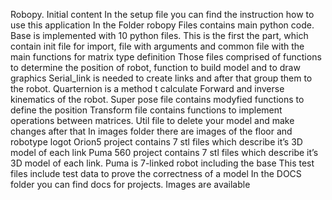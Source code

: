 Robopy. Initial content
In the setup file you can find the instruction how to use this application
In the Folder robopy Files contains main python code.
Base is implemented with 10 python files. This is the first the part, which contain init file for import, file with arguments and common file with the main functions for matrix type definition
Those files comprised of functions to determine the position of robot, function to build model and to draw graphics
Serial_link is needed to create links and after that group them to the robot. Quarternion is a method t calculate Forward and inverse kinematics of the robot. Super pose file contains modyfied functions to define the position
Transform file contains functions to implement operations between matrices. Util file to delete your model and make changes after that
In images folder there are images of the floor and robotype logot
Orion5 project contains 7 stl files which describe it’s 3D model of each link
Puma 560 project contains 7 stl files which describe it’s 3D model of each link. Puma is 7-linked robot including the base
This test files include test data to prove the correctness of a model
In the DOCS folder you can find docs for projects.
Images are available
